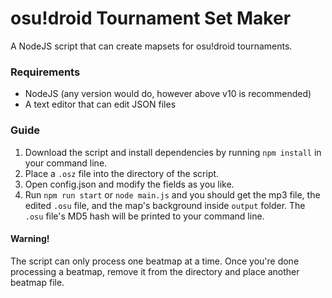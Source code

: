 # osu!droid Tournament Set Maker
A NodeJS script that can create mapsets for osu!droid tournaments.

### Requirements
- NodeJS (any version would do, however above v10 is recommended)
- A text editor that can edit JSON files

### Guide
1. Download the script and install dependencies by running `npm install` in your command line.
2. Place a `.osz` file into the directory of the script.
3. Open config.json and modify the fields as you like.
4. Run `npm run start` or `node main.js` and you should get the mp3 file, the edited `.osu` file, and the map's background inside `output` folder. The `.osu` file's MD5 hash will be printed to your command line.

#### Warning!
The script can only process one beatmap at a time. Once you're done processing a beatmap, remove it from the directory and place another beatmap file.
